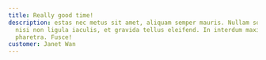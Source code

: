 ```yaml
---
title: Really good time!
description: estas nec metus sit amet, aliquam semper mauris. Nullam sodales
  nisi non ligula iaculis, et gravida tellus eleifend. In interdum maximus
  pharetra. Fusce!
customer: Janet Wan
---
```

